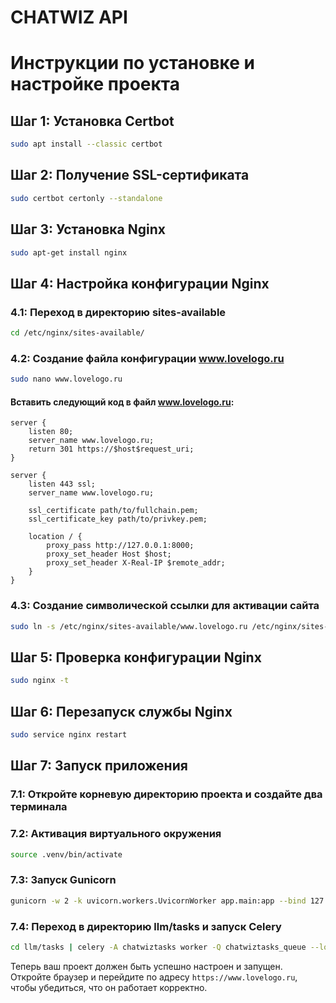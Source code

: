 # CHATWIZ API

# Инструкции по установке и настройке проекта

## Шаг 1: Установка Certbot
```bash
sudo apt install --classic certbot
```

## Шаг 2: Получение SSL-сертификата
```bash
sudo certbot certonly --standalone
```

## Шаг 3: Установка Nginx
```bash
sudo apt-get install nginx
```

## Шаг 4: Настройка конфигурации Nginx

### 4.1: Переход в директорию sites-available
```bash
cd /etc/nginx/sites-available/
```

### 4.2: Создание файла конфигурации www.lovelogo.ru
```bash
sudo nano www.lovelogo.ru
```

#### Вставить следующий код в файл www.lovelogo.ru:
```nginx
server {
    listen 80;
    server_name www.lovelogo.ru;
    return 301 https://$host$request_uri;
}

server {
    listen 443 ssl;
    server_name www.lovelogo.ru;

    ssl_certificate path/to/fullchain.pem;
    ssl_certificate_key path/to/privkey.pem;

    location / {
        proxy_pass http://127.0.0.1:8000;
        proxy_set_header Host $host;
        proxy_set_header X-Real-IP $remote_addr;
    }
}
```

### 4.3: Создание символической ссылки для активации сайта
```bash
sudo ln -s /etc/nginx/sites-available/www.lovelogo.ru /etc/nginx/sites-enabled/
```

## Шаг 5: Проверка конфигурации Nginx
```bash
sudo nginx -t
```

## Шаг 6: Перезапуск службы Nginx
```bash
sudo service nginx restart
```

## Шаг 7: Запуск приложения

### 7.1: Откройте корневую директорию проекта и создайте два терминала

### 7.2: Активация виртуального окружения
```bash
source .venv/bin/activate
```

### 7.3: Запуск Gunicorn
```bash
gunicorn -w 2 -k uvicorn.workers.UvicornWorker app.main:app --bind 127.0.0.1:8000
```

### 7.4: Переход в директорию llm/tasks и запуск Celery
```bash
cd llm/tasks | celery -A chatwiztasks worker -Q chatwiztasks_queue --loglevel=INFO --hostname=chatwiz --autoscale=2,1
```

Теперь ваш проект должен быть успешно настроен и запущен. Откройте браузер и перейдите по адресу `https://www.lovelogo.ru`, чтобы убедиться, что он работает корректно.
